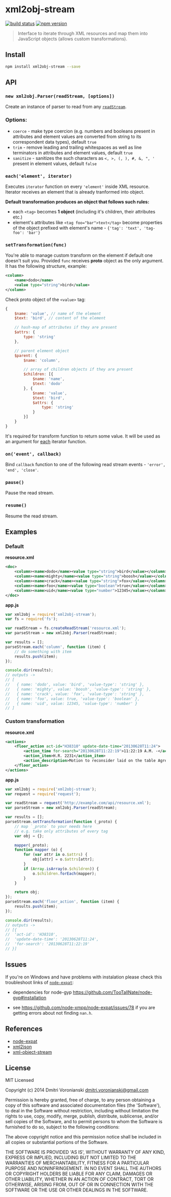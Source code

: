 # xml2obj-stream

[![build status](http://img.shields.io/travis/voronianski/xml2obj-stream.svg?style=flat)](https://travis-ci.org/voronianski/xml2obj-stream)
[![npm version](http://img.shields.io/npm/v/xml2obj-stream.svg?style=flat)](https://www.npmjs.org/package/xml2obj-stream)

> Interface to iterate through XML resources and map them into JavaScript objects (allows custom transformations).

## Install

```bash
npm install xml2obj-stream --save
```

## API

### `new xml2obj.Parser(readStream, [options])`

Create an instance of parser to read from any [`readStream`](http://nodejs.org/api/stream.html#stream_class_stream_readable).

### Options:

- `coerce` - make type coercion (e.g. numbers and booleans present in attributes and element values are converted from string to its correspondent data types), default `true`
- `trim` - remove leading and trailing whitespaces as well as line terminators in attributes and element values, default `true`
- `sanitize` - sanitizes the such characters as `<, >, (, ), #, &, ", '` present in element values, default `false`

### `each('element', iterator)`

Executes `iterator` function on every `'element'` inside XML resource. Iterator receives an element that is already tranformed into object.

**Default transformation produces an object that follows such rules:**

- each `<tag>` becomes **1 object** (including it's children, their attributes etc.)
- element's attributes like `<tag foo="bar">text</tag>` become properties of the object prefixed with element's name - `{'tag': 'text', 'tag-foo': 'bar'}`

### `setTransformation(func)`

You're able to manage custom transform on the element if default one doesn't suit you. Provided `func` receives **proto** object as the only argument. It has the following structure, example:

```xml
<column>
    <name>dodo</name>
    <value type="string">bird</value>
</column>
```

Check proto object of the `<value>` tag:

```javascript
{
    $name: 'value', // name of the element
    $text: 'bird', // content of the element

    // hash-map of attributes if they are present
    $attrs: { 
        type: 'string' 
    },

    // parent element object
    $parent: {
        $name: 'column',

        // array of children objects if they are present
        $children: [{
            $name: 'name',
            $text: 'dodo'
        }, {
            $name: 'value',
            $text: 'bird',
            $attrs: { 
                type: 'string' 
            }
        }]
    }
}
```

It's required for transform function to return some value. It will be used as an argument for [each](https://github.com/voronianski/xml2obj-stream#eachelement-iterator) iterator function.

### `on('event', callback)`

Bind `callback` function to one of the following read stream events - `'error', 'end', 'close'`.

### `pause()`

Pause the read stream.

### `resume()`

Resume the read stream.

## Examples

### Default

**resource.xml**

```xml
<doc>
    <column><name>dodo</name><value type="string">bird</value></column>
    <column><name>mighty</name><value type="string">boosh</value></column>
    <column><name>crack</name><value type="string">fox</value></column>
    <column><name>foo</name><value type="boolean">true</value></column>
    <column><name>uid</name><value type="number">12345</value></column>
</doc>
```

**app.js**

```javascript
var xml2obj = require('xml2obj-stream');
var fs = require('fs');

var readStream = fs.createReadStream('resource.xml');
var parseStream = new xml2obj.Parser(readStream);

var results = [];
parseStream.each('column', function (item) {
    // do something with item
    results.push(item);
});

console.dir(results);
// outputs ->
// [ 
//   { name: 'dodo', value: 'bird', 'value-type': 'string' },
//   { name: 'mighty', value: 'boosh', 'value-type': 'string' },
//   { name: 'crack', value: 'fox', 'value-type': 'string' },
//   { name: 'foo', value: true, 'value-type': 'boolean' },
//   { name: 'uid', value: 12345, 'value-type': 'number' } 
// ]
```

### Custom transformation

**resource.xml**

```xml
<actions>
    <floor_action act-id="H38310" update-date-time="20130628T11:24">
        <action_time for-search="20130628T11:22:19">11:22:19 A.M. -</action_time>
        <action_item>H.R. 2231</action_item>
        <action_description>Motion to reconsider laid on the table Agreed to without objection.</action_description>
    </floor_action>
</actions>
```

**app.js**

```javascript
var xml2obj = require('xml2obj-stream');
var request = require('request');

var readStream = request('http://example.com/api/resource.xml');
var parseStream = new xml2obj.Parser(readStream);

var results = [];
parseStream.setTransformation(function (_proto) {
    // map `_proto` to your needs here
    // e.g. take only attributes of every tag
    var obj = {};

    mapper(_proto);
    function mapper (o) {
        for (var attr in o.$attrs) {
            obj[attr] = o.$attrs[attr];
        }
        if (Array.isArray(o.$children)) {
            o.$children.forEach(mapper);
        }
    }

    return obj;
});
parseStream.each('floor_action', function (item) {
    results.push(item);
});

console.dir(results);
// outputs ->
// [{ 
//  'act-id': 'H38310',
//  'update-date-time': '20130628T11:24',
//  'for-search': '20130628T11:22:19' 
// }]
```

## Issues

If you're on Windows and have problems with instalation please check this troubleshoot links of [`node-expat`](http://node-xmpp.github.io/doc/nodeexpat.html):

- dependencies for node-gyp https://github.com/TooTallNate/node-gyp#installation

- see https://github.com/node-xmpp/node-expat/issues/78 if you are getting errors about not finding `nan.h`.

## References

- [node-expat](http://node-xmpp.github.io/doc/nodeexpat.html)
- [xml2json](https://github.com/buglabs/node-xml2json)
- [xml-object-stream](https://github.com/idottv/xml-object-stream)

## License

MIT Licensed

Copyright (c) 2014 Dmitri Voronianski [dmitri.voronianski@gmail.com](mailto:dmitri.voronianski@gmail.com)

Permission is hereby granted, free of charge, to any person obtaining a copy of this software and associated documentation files (the 'Software'), to deal in the Software without restriction, including without limitation the rights to use, copy, modify, merge, publish, distribute, sublicense, and/or sell copies of the Software, and to permit persons to whom the Software is furnished to do so, subject to the following conditions:

The above copyright notice and this permission notice shall be included in all copies or substantial portions of the Software.

THE SOFTWARE IS PROVIDED 'AS IS', WITHOUT WARRANTY OF ANY KIND, EXPRESS OR IMPLIED, INCLUDING BUT NOT LIMITED TO THE WARRANTIES OF MERCHANTABILITY, FITNESS FOR A PARTICULAR PURPOSE AND NONINFRINGEMENT. IN NO EVENT SHALL THE AUTHORS OR COPYRIGHT HOLDERS BE LIABLE FOR ANY CLAIM, DAMAGES OR OTHER LIABILITY, WHETHER IN AN ACTION OF CONTRACT, TORT OR OTHERWISE, ARISING FROM, OUT OF OR IN CONNECTION WITH THE SOFTWARE OR THE USE OR OTHER DEALINGS IN THE SOFTWARE.
